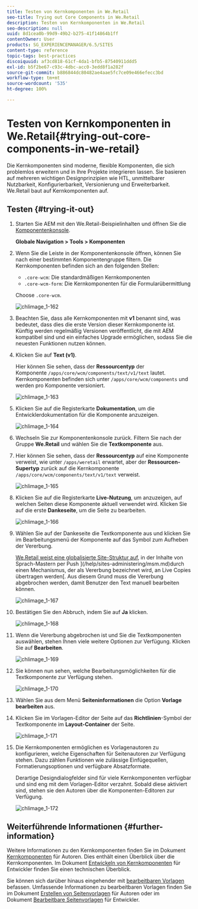 ```yaml
---
title: Testen von Kernkomponenten in We.Retail
seo-title: Trying out Core Components in We.Retail
description: Testen von Kernkomponenten in We.Retail
seo-description: null
uuid: 8d1cea0b-99d9-49b2-b275-41f14864b1ff
contentOwner: User
products: SG_EXPERIENCEMANAGER/6.5/SITES
content-type: reference
topic-tags: best-practices
discoiquuid: af3cd818-61cf-4da1-bfb5-87540911ddd5
exl-id: b5f2be67-c93c-4dbc-acc0-3edd8f1a282f
source-git-commit: b886844dc80482ae4aae5fc7ce09e466efecc3bd
workflow-type: tm+mt
source-wordcount: '535'
ht-degree: 100%

---
```


# Testen von Kernkomponenten in We.Retail{#trying-out-core-components-in-we-retail}

Die Kernkomponenten sind moderne, flexible Komponenten, die sich problemlos erweitern und in Ihre Projekte integrieren lassen. Sie basieren auf mehreren wichtigen Designprinzipien wie HTL, unmittelbarer Nutzbarkeit, Konfigurierbarkeit, Versionierung und Erweiterbarkeit. We.Retail baut auf Kernkomponenten auf.

## Testen {#trying-it-out}

1. Starten Sie AEM mit den We.Retail-Beispielinhalten und öffnen Sie die [Komponentenkonsole](/help/sites-authoring/default-components-console.md).

   **Globale Navigation > Tools > Komponenten**

1. Wenn Sie die Leiste in der Komponentenkonsole öffnen, können Sie nach einer bestimmten Komponentengruppe filtern. Die Kernkomponenten befinden sich an den folgenden Stellen:

   * `.core-wcm`: Die standardmäßigen Kernkomponenten
   * `.core-wcm-form`: Die Kernkomponenten für die Formularübermittlung

   Choose `.core-wcm`.

   ![chlimage_1-162](assets/chlimage_1-162.png)

1. Beachten Sie, dass alle Kernkomponenten mit **v1** benannt sind, was bedeutet, dass dies die erste Version dieser Kernkomponente ist. Künftig werden regelmäßig Versionen veröffentlicht, die mit AEM kompatibel sind und ein einfaches Upgrade ermöglichen, sodass Sie die neuesten Funktionen nutzen können.
1. Klicken Sie auf **Text (v1)**.

   Hier können Sie sehen, dass der **Ressourcentyp** der Komponente `/apps/core/wcm/components/text/v1/text` lautet. Kernkomponenten befinden sich unter `/apps/core/wcm/components` und werden pro Komponente versioniert.

   ![chlimage_1-163](assets/chlimage_1-163.png)

1. Klicken Sie auf die Registerkarte **Dokumentation**, um die Entwicklerdokumentation für die Komponente anzuzeigen.

   ![chlimage_1-164](assets/chlimage_1-164.png)

1. Wechseln Sie zur Komponentenkonsole zurück. Filtern Sie nach der Gruppe **We.Retail** und wählen Sie die **Textkomponente** aus.
1. Hier können Sie sehen, dass der **Ressourcentyp** auf eine Komponente verweist, wie unter `/apps/weretail` erwartet, aber der **Ressourcen-Supertyp** zurück auf die Kernkomponente `/apps/core/wcm/components/text/v1/text` verweist.

   ![chlimage_1-165](assets/chlimage_1-165.png)

1. Klicken Sie auf die Registerkarte **Live-Nutzung**, um anzuzeigen, auf welchen Seiten diese Komponente aktuell verwendet wird. Klicken Sie auf die erste **Dankeseite**, um die Seite zu bearbeiten.

   ![chlimage_1-166](assets/chlimage_1-166.png)

1. Wählen Sie auf der Dankeseite die Textkomponente aus und klicken Sie im Bearbeitungsmenü der Komponente auf das Symbol zum Aufheben der Vererbung.

   [We.Retail weist eine globalisierte Site-Struktur auf](/help/sites-developing/we-retail-globalized-site-structure.md), in der Inhalte von Sprach-Mastern per Push ](/help/sites-administering/msm.md)durch einen Mechanismus, der als Vererbung bezeichnet wird, an Live Copies übertragen werden[. Aus diesem Grund muss die Vererbung abgebrochen werden, damit Benutzer den Text manuell bearbeiten können.

   ![chlimage_1-167](assets/chlimage_1-167.png)

1. Bestätigen Sie den Abbruch, indem Sie auf **Ja** klicken.

   ![chlimage_1-168](assets/chlimage_1-168.png)

1. Wenn die Vererbung abgebrochen ist und Sie die Textkomponenten auswählen, stehen Ihnen viele weitere Optionen zur Verfügung. Klicken Sie auf **Bearbeiten**.

   ![chlimage_1-169](assets/chlimage_1-169.png)

1. Sie können nun sehen, welche Bearbeitungsmöglichkeiten für die Textkomponente zur Verfügung stehen.

   ![chlimage_1-170](assets/chlimage_1-170.png)

1. Wählen Sie aus dem Menü **Seiteninformationen** die Option **Vorlage bearbeiten** aus.
1. Klicken Sie im Vorlagen-Editor der Seite auf das **Richtlinien**-Symbol der Textkomponente im **Layout-Container** der Seite.

   ![chlimage_1-171](assets/chlimage_1-171.png)

1. Die Kernkomponenten ermöglichen es Vorlagenautoren zu konfigurieren, welche Eigenschaften für Seitenautoren zur Verfügung stehen. Dazu zählen Funktionen wie zulässige Einfügequellen, Formatierungsoptionen und verfügbare Absatzformate.

   Derartige Designdialogfelder sind für viele Kernkomponenten verfügbar und sind eng mit dem Vorlagen-Editor verzahnt. Sobald diese aktiviert sind, stehen sie den Autoren über die Komponenten-Editoren zur Verfügung.

   ![chlimage_1-172](assets/chlimage_1-172.png)

## Weiterführende Informationen {#further-information}

Weitere Informationen zu den Kernkomponenten finden Sie im Dokument [Kernkomponenten](https://experienceleague.adobe.com/docs/experience-manager-core-components/using/introduction.html?lang=de) für Autoren. Dies enthält einen Überblick über die Kernkomponenten. Im Dokument [Entwickeln von Kernkomponenten](https://helpx.adobe.com/de/experience-manager/core-components/using/developing.html) für Entwickler finden Sie einen technischen Überblick.

Sie können sich darüber hinaus eingehender mit [bearbeitbaren Vorlagen](/help/sites-developing/we-retail-editable-templates.md) befassen. Umfassende Informationen zu bearbeitbaren Vorlagen finden Sie im Dokument [Erstellen von Seitenvorlagen](/help/sites-authoring/templates.md) für Autoren oder im Dokument [Bearbeitbare Seitenvorlagen](/help/sites-developing/page-templates-editable.md) für Entwickler.

